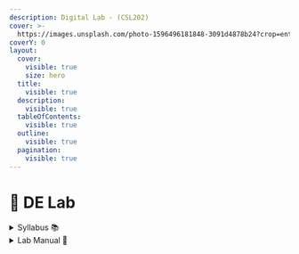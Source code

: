 ```yaml
---
description: Digital Lab - (CSL202)
cover: >-
  https://images.unsplash.com/photo-1596496181848-3091d4878b24?crop=entropy&cs=srgb&fm=jpg&ixid=M3wxOTcwMjR8MHwxfHNlYXJjaHw5fHxkaWdpdGFsJTIwZWxlY3Ryb25pY3N8ZW58MHx8fHwxNzA2NDM5MDg5fDA&ixlib=rb-4.0.3&q=85
coverY: 0
layout:
  cover:
    visible: true
    size: hero
  title:
    visible: true
  description:
    visible: true
  tableOfContents:
    visible: true
  outline:
    visible: true
  pagination:
    visible: true
---
```


# 🥼 DE Lab

<details>

<summary>Syllabus 📚</summary>

[CSL202](https://drive.google.com/file/d/17uvfp6OkLiSO7ThB0uCiuGBi8m4j5GbO/view?usp=drive\_link) 👈

</details>

<details>

<summary>Lab Manual 📔</summary>

[LCD Manual](https://drive.google.com/file/d/11FrJ6ICqwBzqXBg8pVS-\_A8CcqPYrj9g/view?usp=drive\_link) 👈

[Asynchronous Counters](https://drive.google.com/file/d/1-0lIyqRLlrT3AdZsTI0NUgumYCxkWvj1/view?usp=drive\_link) 👈

[Synchronous Counters](https://drive.google.com/file/d/1MmdNs2G\_DxOaZuXmvuPaQqurIvq0bIHJ/view?usp=drive\_link) 👈

[Code Converters](https://drive.google.com/file/d/1o4z2Fhv7vszxOSdYMrghskgvlUHsr9\_V/view?usp=drive\_link) 👈

[Flipflops](https://drive.google.com/file/d/14MOdgzEdKeTUGHRAVaJrXfWYI3cpHaM4/view?usp=drive\_link) 👈

[Shift Registers](https://drive.google.com/file/d/1Sp-j4U-XCRIoc26isVrxvuxSV4GpesKb/view?usp=drive\_link) 👈

</details>
